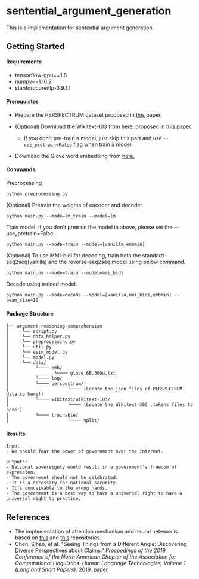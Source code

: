 # sentential_argument_generation

This is a implementation for sentential argument generation.



## Getting Started

#### Requirements

- tensorflow-gpu==1.8
- numpy==1.16.2
- stanfordcorenlp-3.9.1.1



#### Prerequistes

- Prepare the PERSPECTRUM dataset proposed in [this](<https://www.aclweb.org/anthology/N19-1053>) paper.

- (Optional) Download the Wikitext-103 from [here](<https://blog.einstein.ai/the-wikitext-long-term-dependency-language-modeling-dataset/>), proposed in [this]() paper.
   - If you don't pre-train a model, just skip this part and use `--use_pretrain=False` flag when train a model.
   
- Download the Glove word embedding from [here.](<https://nlp.stanford.edu/projects/glove/>)



#### Commands


Preprocessing
```
python preprocessing.py
```
(Optional) Pretrain the weights of encoder and decoder

```
python main.py --mode=lm_train --model=lm
```
Train model. If you don't pretrain the model in above, please set the --use_pretrain=False
```
python main.py --mode=train --model=[vanilla,embmin]
```
(Optional) To use MMI-bidi for decoding, train both the standard-seq2seq(vanilla) and the reverse-seq2seq model using below command.

```
python main.py --mode=train --model=mmi_bidi
```
Decode using trained model.
```
python main.py --mode=decode --model=[vanilla,mmi_bidi,embmin] --beam_size=10
```
#### Package Structure

```
├── argument-reasoning-comprehension
│     └── script.py
│     └── data_helper.py
│     └── preprocessing.py
│     └── util.py
│     └── esim_model.py
│     └── model.py
│     └── data/
│          └──── emb/
│                 └──── glove.6B.300d.txt
│          └──── log/
│          └──── perspectrum/
│                      └──── (Locate the json files of PERSPECTRUM data to here!)
│          └──── wikitext/wikitext-103/
│                      └──── (Locate the Wikitext-103 .tokens files to here!)
│          └──── trainable/
│                      └──── split/
```

#### Results
```
Input
- We should fear the power of government over the internet.

Outputs:
- National sovereignty would result in a government’s freedom of expression.
- The government should not be celebrated.
- It is a necessary for national security.
- It’s conceivable to the wrong hands.
- The government is a best way to have a universal right to have a universal right to practice.
```


## References

* The implementation of attention mechanism and neural network is based on [this](<https://github.com/XinyuHua/neural-argument-generation>) and [this](<https://github.com/abisee/pointer-generator>) repositories.
* Chen, Sihao, et al. "Seeing Things from a Different Angle: Discovering Diverse Perspectives about Claims." *Proceedings of the 2019 Conference of the North American Chapter of the Association for Computational Linguistics: Human Language Technologies, Volume 1 (Long and Short Papers)*. 2019. [paper](<https://www.aclweb.org/anthology/N19-1053>)
